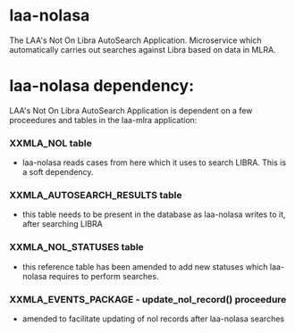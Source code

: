 # laa-nolasa
The LAA's Not On Libra AutoSearch Application. Microservice which automatically carries out searches against Libra based on data in MLRA.

# laa-nolasa dependency:
LAA's Not On Libra AutoSearch Application is dependent on a few proceedures and tables in the laa-mlra application:

### XXMLA_NOL table 
- laa-nolasa reads cases from here which it uses to search LIBRA. This is a soft dependency.

### XXMLA_AUTOSEARCH_RESULTS table 
- this table needs to be present in the database as laa-nolasa writes to it, after searching LIBRA

### XXMLA_NOL_STATUSES table 
- this reference table has been amended to add new statuses which laa-nolasa requires to perform searches.

### XXMLA_EVENTS_PACKAGE - update_nol_record() proceedure
- amended to facilitate updating of nol records after laa-nolasa searches
